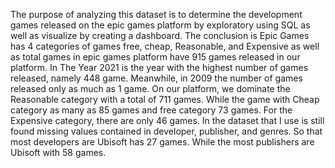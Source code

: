 The purpose of analyzing this dataset is to determine the development games released on the epic games platform by exploratory using SQL as well as visualize by creating a dashboard.
The conclusion is Epic Games has 4 categories of games free, cheap, Reasonable, and Expensive as well as total games in epic games platform have 915 games released in our platform. In The Year 2021 is the year with the highest number of games released, namely 448 game. Meanwhile, in 2009 the number of games released only as much as 1 game. On our platform, we dominate the Reasonable category with a total of 711 games. While the game with Cheap category as many as 85 games and free category 73 games. For the Expensive category, there are only 46 games. In the dataset that I use is still found missing values contained in developer, publisher, and genres. So that most developers are Ubisoft has 27 games. While the most publishers are Ubisoft with 58 games.
